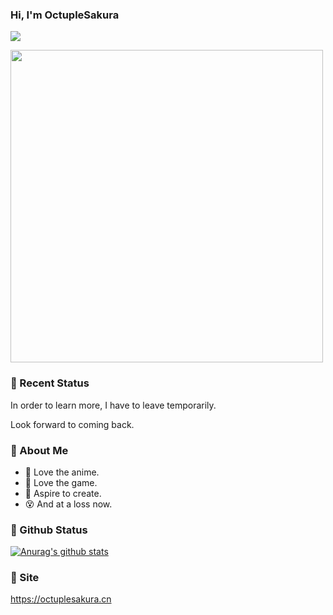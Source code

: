 ### Hi, I'm OctupleSakura 
![](https://komarev.com/ghpvc/?username=octuplesakura)

  <img 
    src="https://i.loli.net/2020/07/22/S4qNMThjoBGde1t.png" 
    width="500"
  />
  
### :wave: Recent Status  

In order to learn more, I have to leave temporarily.

Look forward to coming back.

### :rabbit: About Me

  - 👺 Love the anime. 
  - 🤖 Love the game. 
  - 🎨 Aspire to create. 
  - 😵 And at a loss now. 

### :notebook_with_decorative_cover: Github Status
  
  [![Anurag's github stats](https://github-readme-stats.vercel.app/api?username=octuplesakura&show_icons=true)](https://github.com/anuraghazra/github-readme-stats)  
  
  <!-- [![Top Langs](https://github-readme-stats.vercel.app/api/top-langs/?username=octuplesakura&layout=compact)](https://github.com/anuraghazra/github-readme-stats) -->
  
### :speech_balloon: Site
 https://octuplesakura.cn
 
  
</p>

<!--
**OctupleSakura/OctupleSakura** is a ✨ _special_ ✨ repository because its `README.md` (this file) appears on your GitHub profile.

Here are some ideas to get you started:

- 🔭 I’m currently working on ...
- 🌱 I’m currently learning ...
- 👯 I’m looking to collaborate on ...
- 🤔 I’m looking for help with ...
- 💬 Ask me about ...
- 📫 How to reach me: ...
- 😄 Pronouns: ...
- ⚡ Fun fact: ...
-->

